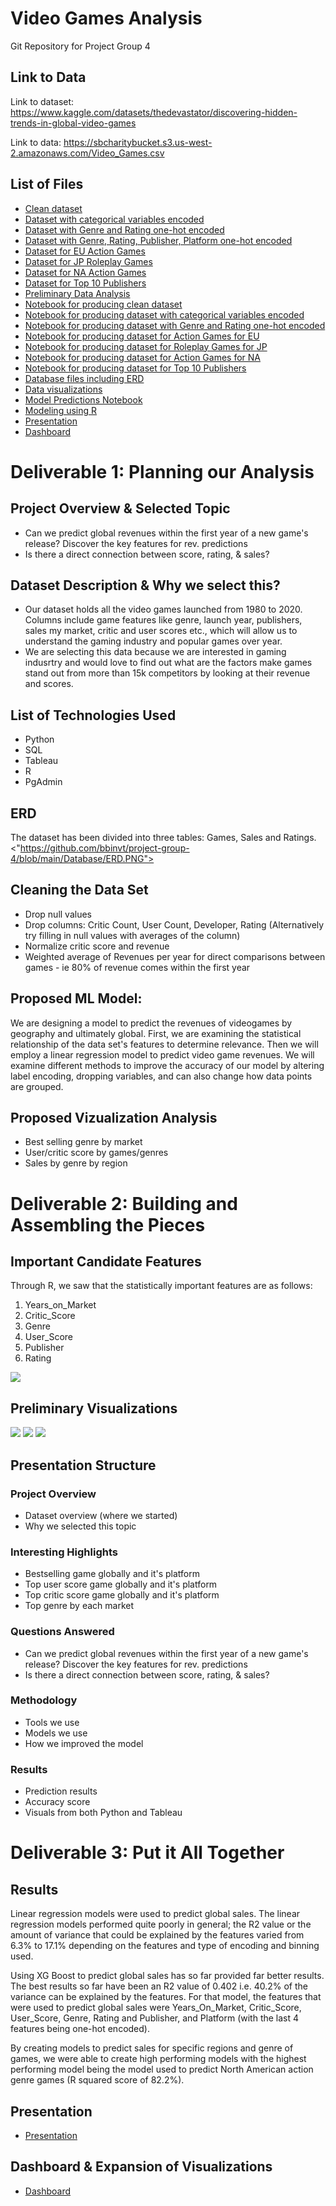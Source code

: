 # Video Games Analysis
Git Repository for Project Group 4 

## Link to Data 

Link to dataset: https://www.kaggle.com/datasets/thedevastator/discovering-hidden-trends-in-global-video-games 

Link to data: https://sbcharitybucket.s3.us-west-2.amazonaws.com/Video_Games.csv

## List of Files 

* <a href="https://github.com/bbinvt/project-group-4/blob/main/Data/clean_videogamesalesREAL.csv">Clean dataset</a> 
* <a href="https://github.com/bbinvt/project-group-4/blob/main/Data/regreadyvgsales2.csv">Dataset with categorical variables encoded</a> 
* <a href="https://github.com/bbinvt/project-group-4/blob/main/Data/regreadyvgsales3.csv">Dataset with Genre and Rating one-hot encoded</a> 
* <a href="https://github.com/bbinvt/project-group-4/blob/main/Data/regreadyvgsales4.csv">Dataset with Genre, Rating, Publisher, Platform one-hot encoded</a> 
* <a href="https://github.com/bbinvt/project-group-4/blob/main/Data/vgsales_EU_Action.csv">Dataset for EU Action Games</a> 
* <a href="https://github.com/bbinvt/project-group-4/blob/main/Data/vgsales_JP_ROLEPLAY.csv">Dataset for JP Roleplay Games</a> 
* <a href="https://github.com/bbinvt/project-group-4/blob/main/Data/vgsales_NA_Action.csv">Dataset for NA Action Games</a> 
* <a href="https://github.com/bbinvt/project-group-4/blob/main/Data/regreadyvgsales_TOP10PUB.csv">Dataset for Top 10 Publishers</a> 
* <a href="https://github.com/bbinvt/project-group-4/blob/main/Notebooks%20-%20Preparing%20Data/videogamesales_PDA.ipynb">Preliminary Data Analysis</a> 
* <a href="https://github.com/bbinvt/project-group-4/blob/main/Notebooks%20-%20Preparing%20Data/clean_videogamesalesREAL.ipynb">Notebook for producing clean dataset</a>
* <a href="https://github.com/bbinvt/project-group-4/blob/main/Notebooks%20-%20Preparing%20Data/vgsales_regressionprep2.ipynb">Notebook for producing dataset with categorical variables encoded</a> 
* <a href="https://github.com/bbinvt/project-group-4/blob/main/Notebooks%20-%20Preparing%20Data/vgsales_regressionprepREAL.ipynb">Notebook for producing dataset with Genre and Rating one-hot encoded</a>
* <a href="https://github.com/bbinvt/project-group-4/blob/main/Notebooks%20-%20Preparing%20Data/vgsales_EU_ACTION.ipynb">Notebook for producing dataset for Action Games for EU</a>
* <a href="https://github.com/bbinvt/project-group-4/blob/main/Notebooks%20-%20Preparing%20Data/vgsales_JP_ROLEPLAY.ipynb">Notebook for producing dataset for Roleplay Games for JP</a> 
* <a href="https://github.com/bbinvt/project-group-4/blob/main/Notebooks%20-%20Preparing%20Data/vgsales_NA_ACTION.ipynb">Notebook for producing dataset for Action Games for NA</a> 
* <a href="https://github.com/bbinvt/project-group-4/blob/main/Notebooks%20-%20Preparing%20Data/vgsales_regressionprep_TOP10PUB.ipynb">Notebook for producing dataset for Top 10 Publishers
* <a href="https://github.com/bbinvt/project-group-4/tree/main/Database">Database files including ERD</a> 
* <a href="https://github.com/bbinvt/project-group-4/tree/main/Visuals">Data visualizations</a>
* <a href="https://github.com/bbinvt/project-group-4/blob/main/Modeling/model_predictions.ipynb"> Model Predictions Notebook</a>
* <a href="https://github.com/bbinvt/project-group-4/blob/main/Modeling/Model%20Analysis%20using%20R.R"> Modeling using R</a> 
* <a href="https://github.com/bbinvt/project-group-4/blob/main/Data%20Project-Group%204_final%20version.pptx">Presentation</a> 
* <a href="https://github.com/bbinvt/project-group-4/blob/main/Video%20game_Tableau_projectgroup4.twbx">Dashboard</a>


# Deliverable 1: Planning our Analysis

## Project Overview & Selected Topic
- Can we predict global revenues within the first year of a new game's release? Discover the key features for rev. predictions
- Is there a direct connection between score, rating, & sales?

## Dataset Description & Why we select this?
- Our dataset holds all the video games launched from 1980 to 2020. Columns include game features like genre, launch year, publishers, sales my market, critic and user scores etc., which will allow us to understand the gaming industry and popular games over year.
- We are selecting this data because we are interested in gaming indusrtry and would love to find out what are the factors make games stand out from more than 15k competitors by looking at their revenue and scores.

## List of Technologies Used
- Python
- SQL
- Tableau
- R
- PgAdmin

## ERD 
The dataset has been divided into three tables: Games, Sales and Ratings. 
<"https://github.com/bbinvt/project-group-4/blob/main/Database/ERD.PNG">

## Cleaning the Data Set
- Drop null values
- Drop columns: Critic Count, User Count, Developer, Rating (Alternatively try filling in null values with averages of the column)
- Normalize critic score and revenue 
- Weighted average of Revenues per year for direct comparisons between games - ie 80% of revenue comes within the first year

## Proposed ML Model:
We are designing a model to predict the revenues of videogames by geography and ultimately global. First, we are examining the statistical relationship of the data set's features to determine relevance. Then we will employ a linear regression model to predict video game revenues. We will examine different methods to improve the accuracy of our model by altering label encoding, dropping variables, and can also change how data points are grouped.

## Proposed Vizualization Analysis
- Best selling genre by market
- User/critic score by games/genres
- Sales by genre by region

# Deliverable 2: Building and Assembling the Pieces

## Important Candidate Features
Through R, we saw that the statistically important features are as follows: 
1. Years_on_Market
1. Critic_Score
3. Genre
3. User_Score
5. Publisher
5. Rating

<img src="https://github.com/bbinvt/project-group-4/blob/main/Modeling/Regression%20Model%20-%20Summary.PNG"> 

## Preliminary Visualizations 

<img src="https://github.com/bbinvt/project-group-4/blob/main/Visuals/Games%20by%20Year%20of%20Release.png">
<img src="https://github.com/bbinvt/project-group-4/blob/main/Visuals/Gaming%20Industry%20Overview.png">
<img src="https://github.com/bbinvt/project-group-4/blob/main/Visuals/Top%20Game%20Publishers.png"> 

## Presentation Structure
### Project Overview
- Dataset overview (where we started)
- Why we selected this topic

### Interesting Highlights
- Bestselling game globally and it's platform
- Top user score game globally and it's platform
- Top critic score game globally and it's platform
- Top genre by each market

### Questions Answered
- Can we predict global revenues within the first year of a new game's release? Discover the key features for rev. predictions
- Is there a direct connection between score, rating, & sales?
### Methodology
- Tools we use
- Models we use
- How we improved the model
### Results
- Prediction results
- Accuracy score
- Visuals from both Python and Tableau

# Deliverable 3: Put it All Together

## Results 
Linear regression models were used to predict global sales. The linear regression models performed quite poorly in general; the R2 value or the amount of variance that could be explained by the features varied from 6.3% to 17.1% depending on the features and type of encoding and binning used.
 
Using XG Boost to predict global sales has so far provided far better results. The best results so far have been an R2 value of 0.402 i.e. 40.2% of the variance can be explained by the features. For that model, the features that were used to predict global sales were Years_On_Market, Critic_Score, User_Score, Genre, Rating and Publisher, and Platform (with the last 4 features being one-hot encoded).

By creating models to predict sales for specific regions and genre of games, we were able to create high performing models with the highest performing model being the model used to predict North American action genre games (R squared score of 82.2%). 

## Presentation
* <a href="https://github.com/bbinvt/project-group-4/blob/main/Data%20Project-Group%204_final%20version.pptx">Presentation</a> 

## Dashboard & Expansion of Visualizations
* <a href="https://github.com/bbinvt/project-group-4/blob/main/Video%20game_Tableau_projectgroup4.twbx">Dashboard</a>
